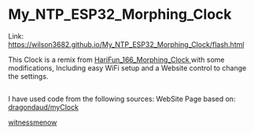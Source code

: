 # My_NTP_ESP32_Morphing_Clock
Link: https://wilson3682.github.io/My_NTP_ESP32_Morphing_Clock/flash.html

This Clock is a remix from [HariFun_166_Morphing_Clock ](https://github.com/hwiguna/HariFun_166_Morphing_Clock/tree/master) with some modifications, Including easy WiFi setup and a Website control to change the settings.
##
I have used code from the following sources:
WebSite Page based on: [dragondaud/myClock](https://github.com/dragondaud/myClock)

[witnessmenow](https://github.com/witnessmenow/WiFi-Tetris-Clock)
